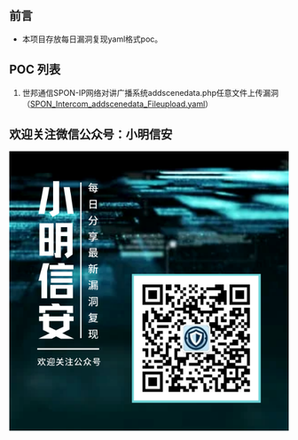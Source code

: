 ## 前言

- 本项目存放每日漏洞复现yaml格式poc。

## POC 列表

1. 世邦通信SPON-IP网络对讲广播系统addscenedata.php任意文件上传漏洞（[SPON_Intercom_addscenedata_Fileupload.yaml](./yaml/SPON_Intercom_addscenedata_Fileupload.yaml)）

 ## 欢迎关注微信公众号：小明信安

![小明信安](./images/小明信安.png)